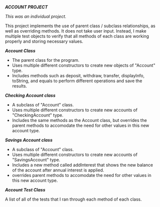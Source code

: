 ***ACCOUNT PROJECT***

_This was an individual project._

This project implements the use of parent class / subclass relationships, as well as overriding methods. It does not take user input. Instead, I make multiple test
objects to verify that all methods of each class are working properly and storing necessary values.

***Account Class***

* The parent class for the program.
* Uses multiple different constructors to create new objects of "Account" type.
* Includes methods such as deposit, withdraw, transfer, displayInfo, toString, and equals to perform different operations and save the results.

***Checking Account class***

* A subclass of "Account" class.
* Uses multiple different constructors to create new accounts of "CheckingAccount" type.
* Includes the same methods as the Account class, but overrides the parent methods to accomodate the need for other values in this new account type.

***Savings Account class***

* A subclass of "Account" class.
* Uses multiple different constructors to create new accounts of "SavingsAccount" type.
* Includes a new method called addInterest that shows the new balance of the account after annual interest is applied.
* overrides parent methods to accomodate the need for other values in this new account type.

***Account Test Class***

A list of all of the tests that I ran through each method of each class.
